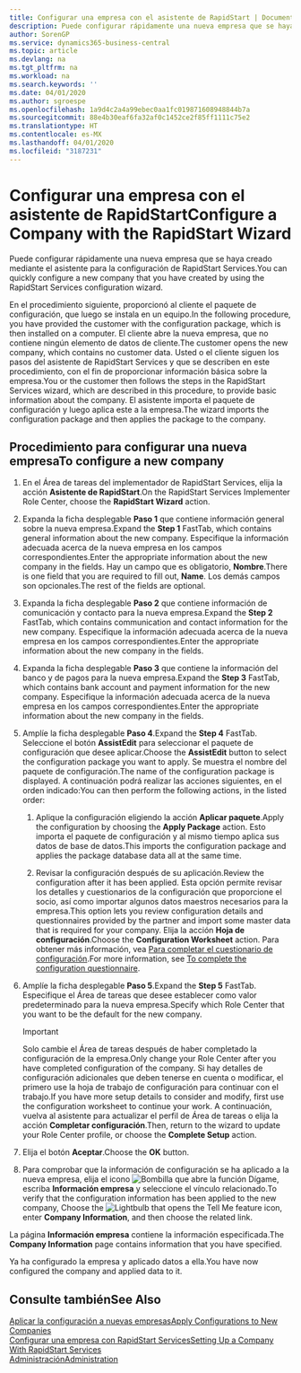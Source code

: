```yaml
---
title: Configurar una empresa con el asistente de RapidStart | Documentos de Microsoft
description: Puede configurar rápidamente una nueva empresa que se haya creado mediante el asistente para la configuración de RapidStart Services.
author: SorenGP
ms.service: dynamics365-business-central
ms.topic: article
ms.devlang: na
ms.tgt_pltfrm: na
ms.workload: na
ms.search.keywords: ''
ms.date: 04/01/2020
ms.author: sgroespe
ms.openlocfilehash: 1a9d4c2a4a99ebec0aa1fc019871608948844b7a
ms.sourcegitcommit: 88e4b30eaf6fa32af0c1452ce2f85ff1111c75e2
ms.translationtype: HT
ms.contentlocale: es-MX
ms.lasthandoff: 04/01/2020
ms.locfileid: "3187231"
---
```

# <a name="configure-a-company-with-the-rapidstart-wizard"></a><span data-ttu-id="067f5-103">Configurar una empresa con el asistente de RapidStart</span><span class="sxs-lookup"><span data-stu-id="067f5-103">Configure a Company with the RapidStart Wizard</span></span>
<span data-ttu-id="067f5-104">Puede configurar rápidamente una nueva empresa que se haya creado mediante el asistente para la configuración de RapidStart Services.</span><span class="sxs-lookup"><span data-stu-id="067f5-104">You can quickly configure a new company that you have created by using the RapidStart Services configuration wizard.</span></span>

<span data-ttu-id="067f5-105">En el procedimiento siguiente, proporcionó al cliente el paquete de configuración, que luego se instala en un equipo.</span><span class="sxs-lookup"><span data-stu-id="067f5-105">In the following procedure, you have provided the customer with the configuration package, which is then installed on a computer.</span></span> <span data-ttu-id="067f5-106">El cliente abre la nueva empresa, que no contiene ningún elemento de datos de cliente.</span><span class="sxs-lookup"><span data-stu-id="067f5-106">The customer opens the new company, which contains no customer data.</span></span> <span data-ttu-id="067f5-107">Usted o el cliente siguen los pasos del asistente de RapidStart Services y que se describen en este procedimiento, con el fin de proporcionar información básica sobre la empresa.</span><span class="sxs-lookup"><span data-stu-id="067f5-107">You or the customer then follows the steps in the RapidStart Services wizard, which are described in this procedure, to provide basic information about the company.</span></span> <span data-ttu-id="067f5-108">El asistente importa el paquete de configuración y luego aplica este a la empresa.</span><span class="sxs-lookup"><span data-stu-id="067f5-108">The wizard imports the configuration package and then applies the package to the company.</span></span>  

## <a name="to-configure-a-new-company"></a><span data-ttu-id="067f5-109">Procedimiento para configurar una nueva empresa</span><span class="sxs-lookup"><span data-stu-id="067f5-109">To configure a new company</span></span>  
1. <span data-ttu-id="067f5-110">En el Área de tareas del implementador de RapidStart Services, elija la acción **Asistente de RapidStart**.</span><span class="sxs-lookup"><span data-stu-id="067f5-110">On the RapidStart Services Implementer Role Center, choose the **RapidStart Wizard** action.</span></span>  
2. <span data-ttu-id="067f5-111">Expanda la ficha desplegable **Paso 1** que contiene información general sobre la nueva empresa.</span><span class="sxs-lookup"><span data-stu-id="067f5-111">Expand the **Step 1** FastTab, which contains general information about the new company.</span></span> <span data-ttu-id="067f5-112">Especifique la información adecuada acerca de la nueva empresa en los campos correspondientes.</span><span class="sxs-lookup"><span data-stu-id="067f5-112">Enter the appropriate information about the new company in the fields.</span></span> <span data-ttu-id="067f5-113">Hay un campo que es obligatorio, **Nombre**.</span><span class="sxs-lookup"><span data-stu-id="067f5-113">There is one field that you are required to fill out, **Name**.</span></span> <span data-ttu-id="067f5-114">Los demás campos son opcionales.</span><span class="sxs-lookup"><span data-stu-id="067f5-114">The rest of the fields are optional.</span></span>  
3. <span data-ttu-id="067f5-115">Expanda la ficha desplegable **Paso 2** que contiene información de comunicación y contacto para la nueva empresa.</span><span class="sxs-lookup"><span data-stu-id="067f5-115">Expand the **Step 2** FastTab, which contains communication and contact information for the new company.</span></span> <span data-ttu-id="067f5-116">Especifique la información adecuada acerca de la nueva empresa en los campos correspondientes.</span><span class="sxs-lookup"><span data-stu-id="067f5-116">Enter the appropriate information about the new company in the fields.</span></span>
4. <span data-ttu-id="067f5-117">Expanda la ficha desplegable **Paso 3** que contiene la información del banco y de pagos para la nueva empresa.</span><span class="sxs-lookup"><span data-stu-id="067f5-117">Expand the **Step 3** FastTab, which contains bank account and payment information for the new company.</span></span> <span data-ttu-id="067f5-118">Especifique la información adecuada acerca de la nueva empresa en los campos correspondientes.</span><span class="sxs-lookup"><span data-stu-id="067f5-118">Enter the appropriate information about the new company in the fields.</span></span>  
5. <span data-ttu-id="067f5-119">Amplíe la ficha desplegable **Paso 4**.</span><span class="sxs-lookup"><span data-stu-id="067f5-119">Expand the **Step 4** FastTab.</span></span> <span data-ttu-id="067f5-120">Seleccione el botón **AssistEdit** para seleccionar el paquete de configuración que desee aplicar.</span><span class="sxs-lookup"><span data-stu-id="067f5-120">Choose the **AssistEdit** button to select the configuration package you want to apply.</span></span> <span data-ttu-id="067f5-121">Se muestra el nombre del paquete de configuración.</span><span class="sxs-lookup"><span data-stu-id="067f5-121">The name of the configuration package is displayed.</span></span> <span data-ttu-id="067f5-122">A continuación podrá realizar las acciones siguientes, en el orden indicado:</span><span class="sxs-lookup"><span data-stu-id="067f5-122">You can then perform the following actions, in the listed order:</span></span>  

    1. <span data-ttu-id="067f5-123">Aplique la configuración eligiendo la acción **Aplicar paquete**.</span><span class="sxs-lookup"><span data-stu-id="067f5-123">Apply the configuration by choosing the **Apply Package** action.</span></span> <span data-ttu-id="067f5-124">Esto importa el paquete de configuración y al mismo tiempo aplica sus datos de base de datos.</span><span class="sxs-lookup"><span data-stu-id="067f5-124">This imports the configuration package and applies the package database data all at the same time.</span></span>  

    2. <span data-ttu-id="067f5-125">Revisar la configuración después de su aplicación.</span><span class="sxs-lookup"><span data-stu-id="067f5-125">Review the configuration after it has been applied.</span></span> <span data-ttu-id="067f5-126">Esta opción permite revisar los detalles y cuestionarios de la configuración que proporcione el socio, así como importar algunos datos maestros necesarios para la empresa.</span><span class="sxs-lookup"><span data-stu-id="067f5-126">This option lets you review configuration details and questionnaires provided by the partner and import some master data that is required for your company.</span></span> <span data-ttu-id="067f5-127">Elija la acción **Hoja de configuración**.</span><span class="sxs-lookup"><span data-stu-id="067f5-127">Choose the **Configuration Worksheet** action.</span></span> <span data-ttu-id="067f5-128">Para obtener más información, vea [Para completar el cuestionario de configuración](admin-gather-customer-setup-values.md#to-complete-the-configuration-questionnaire).</span><span class="sxs-lookup"><span data-stu-id="067f5-128">For more information, see [To complete the configuration questionnaire](admin-gather-customer-setup-values.md#to-complete-the-configuration-questionnaire).</span></span>  

6. <span data-ttu-id="067f5-129">Amplíe la ficha desplegable **Paso 5**.</span><span class="sxs-lookup"><span data-stu-id="067f5-129">Expand the **Step 5** FastTab.</span></span> <span data-ttu-id="067f5-130">Especifique el Área de tareas que desee establecer como valor predeterminado para la nueva empresa.</span><span class="sxs-lookup"><span data-stu-id="067f5-130">Specify which Role Center that you want to be the default for the new company.</span></span>  

    > [!IMPORTANT]  
    >  <span data-ttu-id="067f5-131">Solo cambie el Área de tareas después de haber completado la configuración de la empresa.</span><span class="sxs-lookup"><span data-stu-id="067f5-131">Only change your Role Center after you have completed configuration of the company.</span></span> <span data-ttu-id="067f5-132">Si hay detalles de configuración adicionales que deben tenerse en cuenta o modificar, el primero use la hoja de trabajo de configuración para continuar con el trabajo.</span><span class="sxs-lookup"><span data-stu-id="067f5-132">If you have more setup details to consider and modify, first use the configuration worksheet to continue your work.</span></span> <span data-ttu-id="067f5-133">A continuación, vuelva al asistente para actualizar el perfil de Área de tareas o elija la acción **Completar configuración**.</span><span class="sxs-lookup"><span data-stu-id="067f5-133">Then, return to the wizard to update your Role Center profile, or choose the **Complete Setup** action.</span></span>

7. <span data-ttu-id="067f5-134">Elija el botón **Aceptar**.</span><span class="sxs-lookup"><span data-stu-id="067f5-134">Choose the **OK** button.</span></span>  
8. <span data-ttu-id="067f5-135">Para comprobar que la información de configuración se ha aplicado a la nueva empresa, elija el icono ![Bombilla que abre la función Dígame](media/ui-search/search_small.png "Dígame qué desea hacer"), escriba **Información empresa** y seleccione el vínculo relacionado.</span><span class="sxs-lookup"><span data-stu-id="067f5-135">To verify that the configuration information has been applied to the new company, Choose the ![Lightbulb that opens the Tell Me feature](media/ui-search/search_small.png "Tell me what you want to do") icon, enter **Company Information**, and then choose the related link.</span></span>

<span data-ttu-id="067f5-136">La página **Información empresa** contiene la información especificada.</span><span class="sxs-lookup"><span data-stu-id="067f5-136">The **Company Information** page contains information that you have specified.</span></span>   

<span data-ttu-id="067f5-137">Ya ha configurado la empresa y aplicado datos a ella.</span><span class="sxs-lookup"><span data-stu-id="067f5-137">You have now configured the company and applied data to it.</span></span>  

## <a name="see-also"></a><span data-ttu-id="067f5-138">Consulte también</span><span class="sxs-lookup"><span data-stu-id="067f5-138">See Also</span></span>  
[<span data-ttu-id="067f5-139">Aplicar la configuración a nuevas empresas</span><span class="sxs-lookup"><span data-stu-id="067f5-139">Apply Configurations to New Companies</span></span>](admin-apply-configuration-to-new-companies.md)  
[<span data-ttu-id="067f5-140">Configurar una empresa con RapidStart Services</span><span class="sxs-lookup"><span data-stu-id="067f5-140">Setting Up a Company With RapidStart Services</span></span>](admin-set-up-a-company-with-rapidstart.md)  
[<span data-ttu-id="067f5-141">Administración</span><span class="sxs-lookup"><span data-stu-id="067f5-141">Administration</span></span>](admin-setup-and-administration.md)
